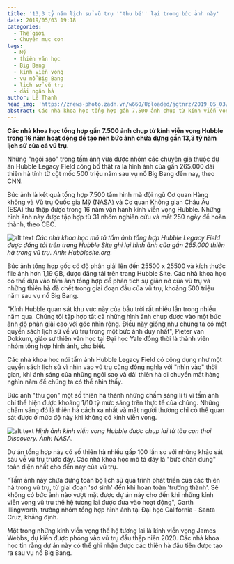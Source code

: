 ```yaml
---
title: '13,3 tỷ năm lịch sử vũ trụ ''thu bé'' lại trong bức ảnh này'
date: 2019/05/03 19:18
categories:
  - Thế giới
  - Chuyên mục con
tags:
  - Mỹ
  - thiên văn học
  - Big Bang
  - kính viễn vọng
  - vụ nổ Big Bang
  - lịch sử vũ trụ
  - dải ngân hà
author: Lê Thanh
head_img: 'https://znews-photo.zadn.vn/w660/Uploaded/jgtnrz/2019_05_03/huuble_legacy_field.jpg'
abstract: Các nhà khoa học tổng hợp gần 7.500 ảnh chụp từ kính viễn vọng Hubble trong 16 năm hoạt động để tạo nên bức ảnh chứa đựng gần 13,3 tỷ năm lịch sử của cả vũ trụ.
---
```


**Các nhà khoa học tổng hợp gần 7.500 ảnh chụp từ kính viễn vọng Hubble trong 16 năm hoạt động để tạo nên bức ảnh chứa đựng gần 13,3 tỷ năm lịch sử của cả vũ trụ.**

Những "ngôi sao" trong tấm ảnh vừa được nhóm các chuyên gia thuộc dự án Hubble Legacy Field công bố thật ra là hình ảnh của gần 265.000 dải thiên hà tính từ cột mốc 500 triệu năm sau vụ nổ Big Bang đến nay, theo CNN.

Bức ảnh là kết quả tổng hợp 7.500 tấm hình mà đội ngũ Cơ quan Hàng không và Vũ trụ Quốc gia Mỹ (NASA) và Cơ quan Không gian Châu Âu (ESA) thu thập được trong 16 năm vận hành kính viễn vọng Hubble. Những hình ảnh này được tập hợp từ 31 nhóm nghiên cứu và mất 250 ngày để hoàn thành, theo CBC.

![alt text](https://znews-photo.zadn.vn/w660/Uploaded/jgtnrz/2019_05_03/huuble_legacy_field.jpg)
*Các nhà khoa học mô tả tấm ảnh tổng hợp Hubble Legacy Field được đăng tải trên trang Hubble Site ghi lại hình ảnh của gần 265.000 thiên hà trong vũ trụ. Ảnh: Hubblesite.org.*

Bức ảnh tổng hợp gốc có độ phân giải lên đến 25500 x 25500 và kích thước file ảnh hơn 1,19 GB, được đăng tải trên trang Hubble Site. Các nhà khoa học có thể dựa vào tấm ảnh tổng hợp để phân tích sự giãn nở của vũ trụ và những thiên hà đã chết trong giai đoạn đầu của vũ trụ, khoảng 500 triệu năm sau vụ nổ Big Bang.

"Kính Hubble quan sát khu vực này của bầu trời rất nhiều lần trong nhiều năm qua. Chúng tôi tập hợp tất cả những hình ảnh chụp được vào một bức ảnh độ phân giải cao với góc nhìn rộng. Điều này giống như chúng ta có một quyền sách lịch sử về vũ trụ trong một bức ảnh duy nhất", Pieter van Dokkum, giáo sư thiên văn học tại Đại học Yale đồng thời là thành viên nhóm tổng hợp hình ảnh, cho biết.

Các nhà khoa học nói tấm ảnh Hubble Legacy Field có công dụng như một quyển sách lịch sử vì nhìn vào vũ trụ cũng đồng nghĩa với "nhìn vào" thời gian, khi ánh sáng của những ngôi sao và dải thiên hà di chuyển mất hàng nghìn năm để chúng ta có thể nhìn thấy.

Bức ảnh "thu gọn" một số thiên hà thành những chấm sáng li ti vì tấm ảnh chỉ thể hiện được khoảng 1/10 tỷ mức sáng trên thực tế của chúng. Những chấm sáng đó là thiên hà cách xa nhất và mắt người thường chỉ có thể quan sát được ở mức độ này khi không có kính viễn vọng.

![alt text](https://znews-photo.zadn.vn/w660/Uploaded/jgtnrz/2019_05_03/Hubble.jpg)
*Hình ảnh kính viễn vọng Hubble được chụp lại từ tàu con thoi Discovery. Ảnh: NASA.*

Dự án tổng hợp này có số thiên hà nhiều gấp 100 lần so với những khảo sát sâu về vũ trụ trước đây. Các nhà khoa học mô tả đây là "bức chân dung" toàn diện nhất cho đến nay của vũ trụ.

"Tấm ảnh này chứa đựng toàn bộ lịch sử quá trình phát triển của các thiên hà trong vũ trụ, từ giai đoạn 'sơ sinh' đến khi hoàn toàn 'trưởng thành'. Sẽ không có bức ảnh nào vượt mặt được dự án này cho đến khi những kính viễn vọng vũ trụ thế hệ tương lai được đưa vào hoạt động", Garth Illingworth, trưởng nhóm tổng hợp hình ảnh tại Đại học California - Santa Cruz, khẳng định.

Một trong những kính viễn vọng thế hệ tương lai là kính viễn vọng James Webbs, dự kiến được phóng vào vũ trụ đầu thập niên 2020. Các nhà khoa học tin rằng dự án này có thể ghi nhận được các thiên hà đầu tiên được tạo ra sau vụ nổ Big Bang.